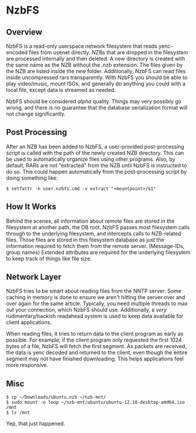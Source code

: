 NzbFS
=====

Overview
--------
NzbFS is a read-only userspace network filesystem that reads yenc-encoded files from usenet directly.
NZBs that are dropped in the filesystem are processed internally and then deleted.
A new directory is created with the same name as the NZB without the .nzb extension.
The files given by the NZB are listed inside the new folder.
Additionally, NzbFS can read files inside uncompressed rars transparently.
With NzbFS you should be able to play video/music, mount ISOs, and generally do anything you could with a local file, except data is streamed as needed.

NzbFS should be considered *alpha* quality.
Things may very possibly go wrong, and there is no guarantee that the database serialization format will not change significantly.

Post Processing
---------------
After an NZB has been added to NzbFS, a user-provided post-processing script is called with the path of the newly created NZB directory.
This can be used to automatically organize files using other programs.
Also, by default, RARs are not "extracted" from the NZB until NzbFS is instructed to do so.
This could happen automatically from the post-processing script by doing something like:

    $ setfattr -n user.nzbfs.cmd -v extract "<mountpoint>/$1"

How It Works
------------
Behind the scenes, all information about remote files are stored in the filesystem at another path, the DB root.
NzbFS passes most filesystem calls through to the underlying filesystem, and intercepts calls to NZB-related files.
Those files are stored in this filesystem database as just the information required to fetch them from the remote server. (Message-IDs, group names)
Extended attributes are required for the underlying filesystem to keep track of things like file size.

Network Layer
-------------
NzbFS tries to be smart about reading files from the NNTP server:
Some caching in memory is done to ensure we aren't hitting the server over and over again for the same article.
Typically, you need multiple threads to max out your connection, which NzbFS should use.
Additionally, a *very* rudimentary/hackish readahead system is used to keep data available for client applications.

When reading files, it tries to return data to the client program as early as possible.
For example, if the client program only requested the first 1024 bytes of a file, NzbFS will fetch the first segment.
As packets are received, the data is yenc decoded and returned to the client, even though the entire segment may not have finished downloading.
This helps applications feel more responsive.

Misc
----

    $ cp ~/Downloads/ubuntu.nzb ~/nzb-mnt/
    $ sudo mount -o loop ~/nzb-mnt/ubuntu/ubuntu-12.10-desktop-amd64.iso /mnt
    $ ls /mnt

Yep, that just happened.
